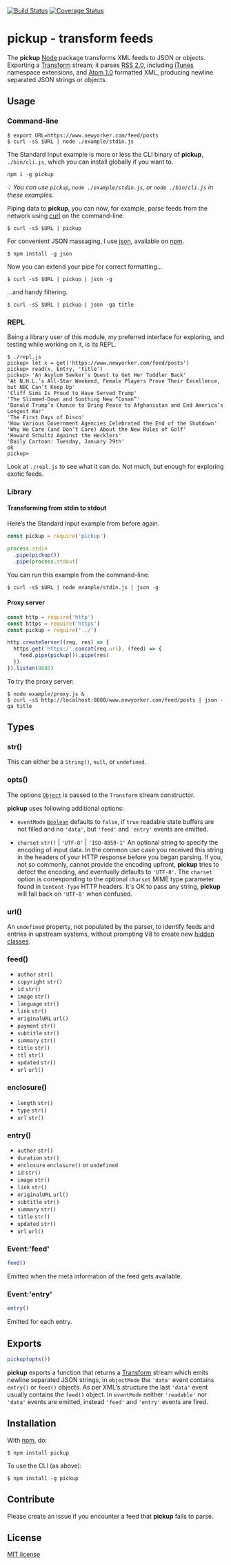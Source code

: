 [![Build Status](https://secure.travis-ci.org/michaelnisi/pickup.svg)](http://travis-ci.org/michaelnisi/pickup)
[![Coverage Status](https://coveralls.io/repos/github/michaelnisi/pickup/badge.svg?branch=master)](https://coveralls.io/github/michaelnisi/pickup?branch=master)

# pickup - transform feeds

The **pickup** [Node](http://nodejs.org/) package transforms XML feeds to JSON or objects. Exporting a [Transform](http://nodejs.org/api/stream.html#stream_class_stream_transform) stream, it parses [RSS 2.0](http://cyber.law.harvard.edu/rss/rss.html), including [iTunes](https://www.apple.com/itunes/podcasts/specs.html) namespace extensions, and [Atom 1.0](http://atomenabled.org/developers/syndication/) formatted XML, producing newline separated JSON strings or objects.

## Usage

### Command-line

```
$ export URL=https://www.newyorker.com/feed/posts
$ curl -sS $URL | node ./example/stdin.js
```

The Standard Input example is more or less the CLI binary of **pickup**, `./bin/cli.js`, which you can install globally if you want to.

```
npm i -g pickup
```

💡 *You can use `pickup`, `node ./example/stdin.js`, or `node ./bin/cli.js` in these examples.*

Piping data to **pickup**, you can now, for example, parse feeds from the network using [curl](https://curl.haxx.se) on the command-line.

```
$ curl -sS $URL | pickup
```

For convenient JSON massaging, I use [json](https://github.com/trentm/json), available on [npm](https://www.npmjs.com).

```
$ npm install -g json
```

Now you can extend your pipe for correct formatting…

```
$ curl -sS $URL | pickup | json -g
```

…and handy filtering.

```
$ curl -sS $URL | pickup | json -ga title
```

### REPL

Being a library user of this module, my preferred interface for exploring, and testing while working on it, is its REPL.

```
$ ./repl.js
pickup> let x = get('https://www.newyorker.com/feed/posts')
pickup> read(x, Entry, 'title')
pickup> 'An Asylum Seeker’s Quest to Get Her Toddler Back'
'At N.H.L.’s All-Star Weekend, Female Players Prove Their Excellence, but NBC Can’t Keep Up'
'Cliff Sims Is Proud to Have Served Trump'
'The Slimmed-Down and Soothing New “Conan”'
'Donald Trump’s Chance to Bring Peace to Afghanistan and End America’s Longest War'
'The First Days of Disco'
'How Various Government Agencies Celebrated the End of the Shutdown'
'Why We Care (and Don’t Care) About the New Rules of Golf'
'Howard Schultz Against the Hecklers'
'Daily Cartoon: Tuesday, January 29th'
ok
pickup>
```

Look at `./repl.js` to see what it can do. Not much, but enough for exploring exotic feeds.

### Library

#### Transforming from stdin to stdout

Here’s the Standard Input example from before again.

```js
const pickup = require('pickup')

process.stdin
  .pipe(pickup())
  .pipe(process.stdout)
```

You can run this example from the command-line:

```
$ curl -sS $URL | node example/stdin.js | json -g
```

#### Proxy server

```js
const http = require('http')
const https = require('https')
const pickup = require('../')

http.createServer((req, res) => {
  https.get('https:/'.concat(req.url), (feed) => {
    feed.pipe(pickup()).pipe(res)
  })
}).listen(8080)
```

To try the proxy server:

```
$ node example/proxy.js &
$ curl -sS http://localhost:8080/www.newyorker.com/feed/posts | json -ga title
```

## Types

### str()

This can either be a `String()`, `null`, or `undefined`.

### opts()

The options [`Object`](https://developer.mozilla.org/en-US/docs/Web/JavaScript/Reference/Global_Objects/Object) is passed to the `Transform` stream constructor.

**pickup** uses following additional options:

- `eventMode` [`Boolean`](https://developer.mozilla.org/en-US/docs/Web/JavaScript/Reference/Global_Objects/Boolean) defaults to `false`, if `true` readable state buffers are not filled and no `'data'`, but `'feed'` and `'entry'` events are emitted.

- `charset` `str()` | `'UTF-8'` | `'ISO-8859-1'` An optional string to specify the encoding of input data. In the common use case you received this string in the headers of your HTTP response before you began parsing. If you, not so commonly, cannot provide the encoding upfront, **pickup** tries to detect the encoding, and eventually defaults to `'UTF-8'`. The `charset` option is corresponding to the optional `charset` MIME type parameter found in  `Content-Type` HTTP headers. It's OK to pass any string, **pickup** will fall back on `'UTF-8'` when confused.

### url()

An `undefined` property, not populated by the parser, to identify feeds and entries in upstream systems, without prompting V8 to create new [hidden classes](https://github.com/v8/v8/wiki/Design%20Elements#fast-property-access).

### feed()

- `author` `str()`
- `copyright` `str()`
- `id` `str()`
- `image` `str()`
- `language` `str()`
- `link` `str()`
- `originalURL` `url()`
- `payment` `str()`
- `subtitle` `str()`
- `summary` `str()`
- `title` `str()`
- `ttl` `str()`
- `updated` `str()`
- `url` `url()`

### enclosure()

- `length` `str()`
- `type` `str()`
- `url` `str()`

### entry()

- `author` `str()`
- `duration` `str()`
- `enclosure` `enclosure()` or `undefined`
- `id` `str()`
- `image` `str()`
- `link` `str()`
- `originalURL` `url()`
- `subtitle` `str()`
- `summary` `str()`
- `title` `str()`
- `updated` `str()`
- `url` `url()`

### Event:'feed'

```js
feed()
```
Emitted when the meta information of the feed gets available.

### Event:'entry'

```js
entry()
```
Emitted for each entry.

## Exports

```js
pickup(opts())
```

**pickup** exports a function that returns a [Transform](http://nodejs.org/api/stream.html#stream_class_stream_transform) stream which emits newline separated JSON strings, in `objectMode` the `'data'` event contains `entry()` or `feed()` objects. As per XML's structure the last `'data'` event usually contains the `feed()` object. In `eventMode` neither `'readable'` nor `'data'` events are emitted, instead `'feed'` and `'entry'` events are fired.

## Installation

With [npm](https://npmjs.org/package/pickup), do:

```
$ npm install pickup
```

To use the CLI (as above):

```
$ npm install -g pickup
```

## Contribute

Please create an issue if you encounter a feed that **pickup** fails to parse.

## License

[MIT license](https://raw.github.com/michaelnisi/pickup/master/LICENSE)
